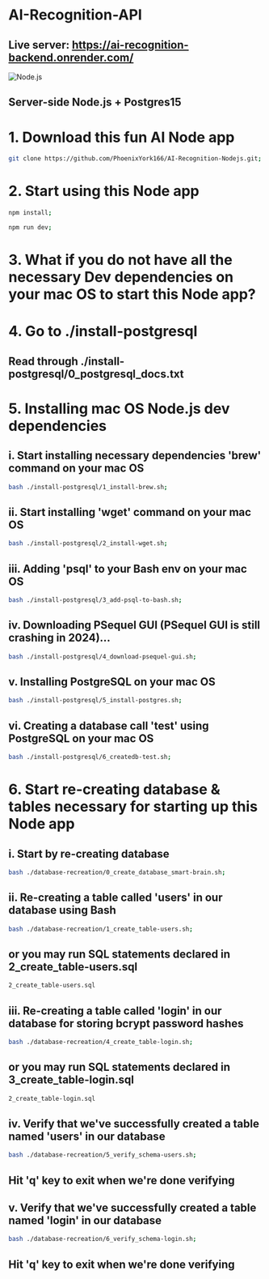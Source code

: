# AI-Recognition-API
## Live server: https://ai-recognition-backend.onrender.com/
![Node.js](https://qph.cf2.quoracdn.net/main-qimg-5450bd03a18170c9dec7e904ce7029e8)

## Server-side Node.js + Postgres15

# 1. Download this fun AI Node app
```bash
git clone https://github.com/PhoenixYork166/AI-Recognition-Nodejs.git;
```

# 2. Start using this Node app
```bash
npm install;
```

```bash
npm run dev;
```

# 3. What if you do not have all the necessary Dev dependencies on your mac OS to start this Node app?

# 4. Go to ./install-postgresql
## Read through ./install-postgresql/0_postgresql_docs.txt

# 5. Installing mac OS Node.js dev dependencies
## i. Start installing necessary dependencies 'brew' command on your mac OS
```bash
bash ./install-postgresql/1_install-brew.sh;
```

## ii. Start installing 'wget' command on your mac OS
```bash
bash ./install-postgresql/2_install-wget.sh;
```

## iii. Adding 'psql' to your Bash env on your mac OS
```bash
bash ./install-postgresql/3_add-psql-to-bash.sh;
```

## iv. Downloading PSequel GUI (PSequel GUI is still crashing in 2024)...
```bash
bash ./install-postgresql/4_download-psequel-gui.sh;
```

## v. Installing PostgreSQL on your mac OS
```bash
bash ./install-postgresql/5_install-postgres.sh;
```

## vi. Creating a database call 'test' using PostgreSQL on your mac OS
```bash
bash ./install-postgresql/6_createdb-test.sh;
```

# 6. Start re-creating database & tables necessary for starting up this Node app

## i. Start by re-creating database
```bash
bash ./database-recreation/0_create_database_smart-brain.sh;
```

## ii. Re-creating a table called 'users' in our database using Bash
```bash
bash ./database-recreation/1_create_table-users.sh;
```
## or you may run SQL statements declared in 2_create_table-users.sql
```bash
2_create_table-users.sql
```

## iii. Re-creating a table called 'login' in our database for storing bcrypt password hashes
```bash
bash ./database-recreation/4_create_table-login.sh;
```
## or you may run SQL statements declared in 3_create_table-login.sql
```bash
2_create_table-login.sql
```

## iv. Verify that we've successfully created a table named 'users' in our database
```bash
bash ./database-recreation/5_verify_schema-users.sh;
```
## Hit 'q' key to exit when we're done verifying

## v. Verify that we've successfully created a table named 'login' in our database
```bash
bash ./database-recreation/6_verify_schema-login.sh;
```
## Hit 'q' key to exit when we're done verifying
